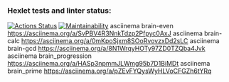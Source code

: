 ### Hexlet tests and linter status:
[![Actions Status](https://github.com/KepiWole/python-project-lvl1/workflows/hexlet-check/badge.svg)](https://github.com/KepiWole/python-project-lvl1/actions)
[![Maintainability](https://api.codeclimate.com/v1/badges/1dda31fa6421f5e666e6/maintainability)](https://codeclimate.com/github/KepiWole/python-project-lvl1/maintainability)
asciinema brain-even
https://asciinema.org/a/SvPBV4R3NnkTdzp2Pfpyc0AxJ
asciinema brain-calc
 https://asciinema.org/a/0mKpoSjxm8SOoRvovzxDd2sLC
asciinema brain-gcd
https://asciinema.org/a/8N1WrqyHOTy97ZD0TZQba4Jvk
asciinema brain_progression
https://asciinema.org/a/HASp3npmmJLWmg95b7D1BiMDt
asciinema brain_prime
https://asciinema.org/a/pZEvFYQysWyHLVoCFGZh6tYRq
